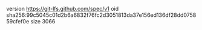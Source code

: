 version https://git-lfs.github.com/spec/v1
oid sha256:99c5045c01d2b6a6832f76fc2d3051813da37e156ed136df28dd075859cfef0e
size 3066
